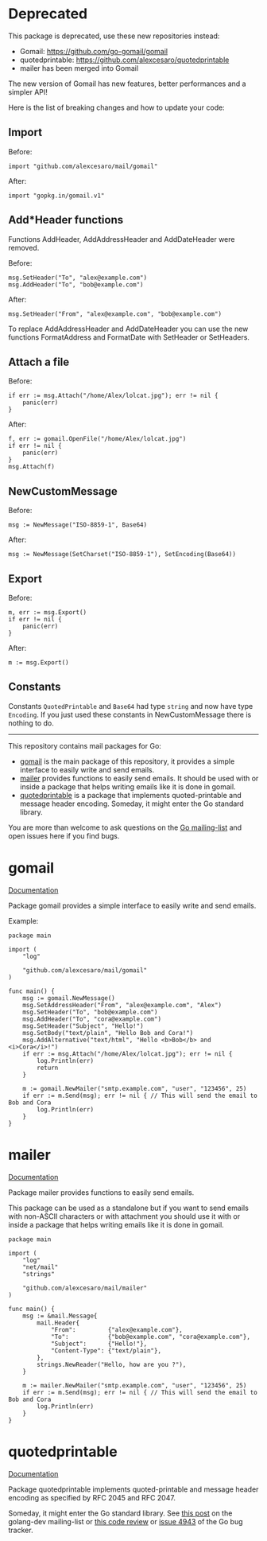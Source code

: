 # Deprecated

This package is deprecated, use these new repositories instead:
 * Gomail: https://github.com/go-gomail/gomail
 * quotedprintable: https://github.com/alexcesaro/quotedprintable
 * mailer has been merged into Gomail

The new version of Gomail has new features, better performances and a simpler
API!

Here is the list of breaking changes and how to update your code:

## Import

Before:

    import "github.com/alexcesaro/mail/gomail"

After:

    import "gopkg.in/gomail.v1"


## Add*Header functions

Functions AddHeader, AddAddressHeader and AddDateHeader were removed.

Before:

    msg.SetHeader("To", "alex@example.com")
    msg.AddHeader("To", "bob@example.com")

After:

    msg.SetHeader("From", "alex@example.com", "bob@example.com")

To replace AddAddressHeader and AddDateHeader you can use the new functions FormatAddress and FormatDate with SetHeader or SetHeaders.


## Attach a file

Before:

    if err := msg.Attach("/home/Alex/lolcat.jpg"); err != nil {
        panic(err)
    }

After:

    f, err := gomail.OpenFile("/home/Alex/lolcat.jpg")
    if err != nil {
        panic(err)
    }
    msg.Attach(f)


## NewCustomMessage

Before:

    msg := NewMessage("ISO-8859-1", Base64)

After:

    msg := NewMessage(SetCharset("ISO-8859-1"), SetEncoding(Base64))


## Export

Before:

    m, err := msg.Export()
    if err != nil {
        panic(err)
    }

After:

    m := msg.Export()


## Constants

Constants `QuotedPrintable` and `Base64` had type `string` and now have type
`Encoding`. If you just used these constants in NewCustomMessage there is
nothing to do.


----

This repository contains mail packages for Go:
 - [gomail](#gomail) is the main package of this repository, it provides a
   simple interface to easily write and send emails.
 - [mailer](#mailer) provides functions to easily send emails. It should be used
   with or inside a package that helps writing emails like it is done in gomail.
 - [quotedprintable](#quotedprintable) is a package that implements
   quoted-printable and message header encoding. Someday, it might enter the Go
   standard library.

You are more than welcome to ask questions on the [Go mailing-list](https://groups.google.com/d/topic/golang-nuts/ywPpNlmSt6U/discussion) and open issues here if you find bugs.


# gomail

[Documentation](http://godoc.org/github.com/alexcesaro/mail/gomail)

Package gomail provides a simple interface to easily write and send emails.

Example:

    package main

    import (
        "log"

        "github.com/alexcesaro/mail/gomail"
    )

    func main() {
        msg := gomail.NewMessage()
        msg.SetAddressHeader("From", "alex@example.com", "Alex")
        msg.SetHeader("To", "bob@example.com")
        msg.AddHeader("To", "cora@example.com")
        msg.SetHeader("Subject", "Hello!")
        msg.SetBody("text/plain", "Hello Bob and Cora!")
        msg.AddAlternative("text/html", "Hello <b>Bob</b> and <i>Cora</i>!")
        if err := msg.Attach("/home/Alex/lolcat.jpg"); err != nil {
            log.Println(err)
            return
        }

        m := gomail.NewMailer("smtp.example.com", "user", "123456", 25)
        if err := m.Send(msg); err != nil { // This will send the email to Bob and Cora
            log.Println(err)
        }
    }


# mailer

[Documentation](http://godoc.org/github.com/alexcesaro/mail/mailer)

Package mailer provides functions to easily send emails.

This package can be used as a standalone but if you want to send emails with
non-ASCII characters or with attachment you should use it with or inside a
package that helps writing emails like it is done in gomail.

    package main

    import (
        "log"
        "net/mail"
        "strings"

        "github.com/alexcesaro/mail/mailer"
    )

    func main() {
        msg := &mail.Message{
            mail.Header{
                "From":         {"alex@example.com"},
                "To":           {"bob@example.com", "cora@example.com"},
                "Subject":      {"Hello!"},
                "Content-Type": {"text/plain"},
            },
            strings.NewReader("Hello, how are you ?"),
        }

        m := mailer.NewMailer("smtp.example.com", "user", "123456", 25)
        if err := m.Send(msg); err != nil { // This will send the email to Bob and Cora
            log.Println(err)
        }
    }


# quotedprintable

[Documentation](http://godoc.org/github.com/alexcesaro/mail/quotedprintable)

Package quotedprintable implements quoted-printable and message header encoding
as specified by RFC 2045 and RFC 2047.

Someday, it might enter the Go standard library. See
[this post](https://groups.google.com/d/topic/golang-dev/PK_ICQNJTmg/discussion)
on the golang-dev mailing-list or
[this code review](https://codereview.appspot.com/101330049/) or
[issue 4943](https://code.google.com/p/go/issues/detail?id=4943) of the Go bug
tracker.
